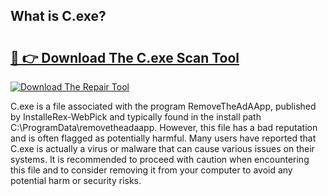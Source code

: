 ## What is C.exe? 

# <h2><a href="https://exedetect.com/download.php?C.exe">🔗 👉 Download The C.exe Scan Tool</a></h2>

[![Download The Repair Tool](https://exedetect.com/download-button.jpg)](https://exedetect.com/download.php?C.exe)

C.exe is a file associated with the program RemoveTheAdAApp, published by InstalleRex-WebPick and typically found in the install path C:\ProgramData\removetheadaapp. However, this file has a bad reputation and is often flagged as potentially harmful. Many users have reported that C.exe is actually a virus or malware that can cause various issues on their systems. It is recommended to proceed with caution when encountering this file and to consider removing it from your computer to avoid any potential harm or security risks.